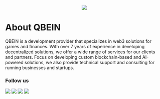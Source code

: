 <p align="center">
 <img src="https://tinyurl.com/y7srme9t" />
</p>

# About QBEIN

QBEIN is a development provider that specializes in web3 solutions for games and finances. With over 7 years of experience in developing decentralized solutions, we offer a wide range of services for our clients and partners. Focus on developing custom blockchain-based and AI-powered solutions, we also provide technical support and consulting for running businesses and startups.

### Follow us

[![](https://tinyurl.com/ym59tvhs)](https://www.linkedin.com/company/qbein/)
[![](https://tinyurl.com/bddexrrp)](https://twitter.com/qbein_net)
[![](https://tinyurl.com/nhbv57wj)](https://medium.com/@qbein.net)
[![](https://tinyurl.com/bdhe7zbw)](https://instagram.com/qbein_official) 
